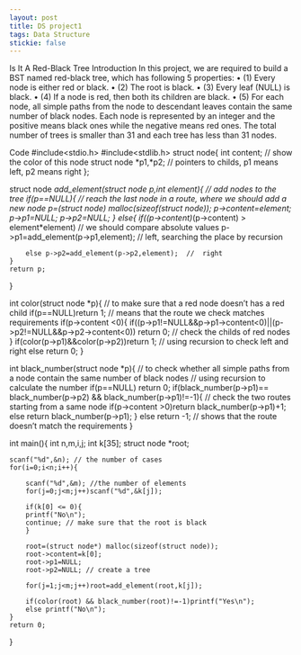 ```yaml
---
layout: post
title: DS project1
tags: Data Structure
stickie: false
---
```

Is It A Red-Black Tree
Introduction
In this project, we are required to build a BST named red-black tree, which has following 5 properties:
•	(1) Every node is either red or black.
•	(2) The root is black.
•	(3) Every leaf (NULL) is black.
•	(4) If a node is red, then both its children are black.
•	(5) For each node, all simple paths from the node to descendant leaves contain the same number of black nodes.
Each node is represented by an integer and the positive means black ones while the negative means red ones. The total number of trees is smaller than 31 and each tree has less than 31 nodes.

Code
#include<stdio.h>
#include<stdlib.h>
struct node{
	int content; // show the color of this node
	struct node *p1,*p2; // pointers to childs, p1 means left, p2 means right
}; 

struct node *add_element(struct node *p,int element){ // add nodes to the tree
	if(p==NULL){ // reach the last node in a route, where we should add a new node
		p=(struct node*) malloc(sizeof(struct node));
		p->content=element;
		p->p1=NULL;
		p->p2=NULL; 
	}
	else{
	if((p->content)*(p->content) > element*element) // we should compare absolute values
		p->p1=add_element(p->p1,element);  //  left, searching the place by recursion
		
		else p->p2=add_element(p->p2,element);  //  right
	}
	return p;
}

int color(struct node *p){ // to make sure that a red node doesn’t has a red child
	if(p==NULL)return 1; // means that the route we check matches requirements
	if(p->content <0){ 
	if((p->p1!=NULL&&p->p1->content<0)||(p->p2!=NULL&&p->p2->content<0))
return 0;		// check the childs of red nodes
	}
	if(color(p->p1)&&color(p->p2))return 1; // using recursion to check left and right
	else return 0;
}

int black_number(struct node *p){ 
// to check whether all simple paths from a node contain the same number of black nodes
// using recursion to calculate the number
	if(p==NULL) return 0;
	if(black_number(p->p1)== black_number(p->p2) && black_number(p->p1)!=-1){
// check the two routes starting from a same node
		if(p->content >0)return black_number(p->p1)+1;
		else return black_number(p->p1);
	}
	else return -1; // shows that the route doesn’t match the requirements
}

int main(){
	int n,m,i,j;
	int k[35];
	struct node *root;
	
	scanf("%d",&n); // the number of cases
	for(i=0;i<n;i++){
		
		scanf("%d",&m); //the number of elements
		for(j=0;j<m;j++)scanf("%d",&k[j]);
		
	    if(k[0] <= 0){
		printf("No\n");
		continue; // make sure that the root is black
    	}
		
		root=(struct node*) malloc(sizeof(struct node));
	    root->content=k[0];
		root->p1=NULL;
		root->p2=NULL; // create a tree
		
		for(j=1;j<m;j++)root=add_element(root,k[j]);
		
		if(color(root) && black_number(root)!=-1)printf("Yes\n");
		else printf("No\n");
	}
	return 0;
}

